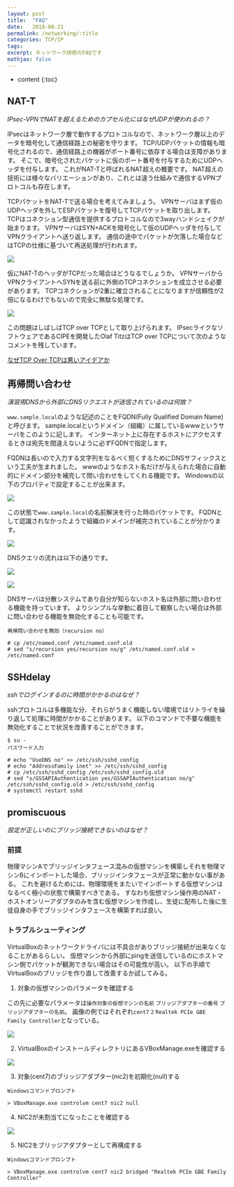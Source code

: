 ```yaml
---
layout: post
title:  "FAQ"
date:   2018-08-21
permalink: /networking/:title
categories: TCP/IP
tags:
excerpt: ネットワーク研修のFAQです
mathjax: false
---
```

 
* content
{:toc}

## NAT-T
*IPsec-VPNでNATを超えるためのカプセル化にはなぜUDPが使われるの？*

IPsecはネットワーク層で動作するプロトコルなので、ネットワーク層以上のデータを暗号化して通信経路上の秘密を守ります。
TCP/UDPパケットの情報も暗号化されるので、通信経路上の機器がポート番号に依存する場合は支障があります。
そこで、暗号化されたパケットに仮のポート番号を付与するためにUDPヘッダを付与します。
これがNAT-Tと呼ばれるNAT超えの概要です。
NAT超えの技術には様々なバリエーションがあり、これとは違う仕組みで通信するVPNプロトコルも存在します。

TCPパケットをNAT-Tで送る場合を考えてみましょう。
VPNサーバはまず仮のUDPヘッダを外してESPパケットを復号してTCPパケットを取り出します。
TCPはコネクション型通信を提供するプロトコルなので3wayハンドシェイクが始まります。
VPNサーバはSYN+ACKを暗号化して仮のUDPヘッダを付与してVPNクライアントへ送り返します。
通信の途中でパケットが欠落した場合などはTCPの仕様に基づいて再送処理が行われます。

![]({{site.baseurl}}/images/networking-faq/ipsec1.png)

仮にNAT-TのヘッダがTCPだった場合はどうなるでしょうか。
VPNサーバからVPNクライアントへSYNを送る前に外側のTCPコネクションを成立させる必要があります。
TCPコネクションが2重に確立されることになりますが信頼性が2倍になるわけでもないので完全に無駄な処理です。

![]({{site.baseurl}}/images/networking-faq/ipsec2.png)

この問題はしばしばTCP over TCPとして取り上げられます。
IPsecライクなソフトウェアであるCIPEを開発したOlaf TitzはTCP over TCPについて次のようなコメントを残しています。

[なぜTCP Over TCPは悪いアイデアか](https://shugo.net/docs/tcp-tcp.html)

## 再帰問い合わせ
*演習用DNSから外部にDNSリクエストが送信されているのは何故？*

`www.sample.local`のような記述のことをFQDN(Fully Qualified Domain Name)と呼びます。
sample.localというドメイン（組織）に属しているwwwというサーバをこのように記します。
インターネット上に存在するホストにアクセスするときは宛先を間違えないように必ずFQDNで指定します。

FQDNは長いので入力する文字列をなるべく短くするためにDNSサフィックスという工夫が生まれました。
wwwのようなホスト名だけが与えられた場合に自動的にドメイン部分を補完して問い合わせをしてくれる機能です。
Windowsの以下のプロパティで設定することが出来ます。

![]({{site.baseurl}}/images/networking-faq/suffix.png)

この状態で`www.sample.local`の名前解決を行った時のパケットです。
FQDNとして認識されなかったようで組織のドメインが補完されていることが分かります。

![]({{site.baseurl}}/images/networking-faq/dnsquery_suffix_added.png)

DNSクエリの流れは以下の通りです。

![]({{site.baseurl}}/images/networking-faq/dnssuffix01.png)

![]({{site.baseurl}}/images/networking-faq/dnssuffix02.png)

DNSサーバは分散システムであり自分が知らないホスト名は外部に問い合わせる機能を持っています。
よりシンプルな挙動に着目して観察したい場合は外部に問い合わせる機能を無効化することも可能です。

```
再帰問い合わせを無効（recursion no）

# cp /etc/named.conf /etc/named.conf.old
# sed "s/recursion yes/recursion no/g" /etc/named.conf.old > /etc/named.conf
```

## SSHdelay
*sshでログインするのに時間がかかるのはなぜ？*

sshプロトコルは多機能な分、それらがうまく機能しない環境ではリトライを繰り返して処理に時間がかかることがあります。
以下のコマンドで不要な機能を無効化することで状況を改善することができます。

```
$ su -
パスワード入力

# echo "UseDNS no" >> /etc/ssh/sshd_config
# echo "AddressFamily inet" >> /etc/ssh/sshd_config
# cp /etc/ssh/sshd_config /etc/ssh/sshd_config.old
# sed "s/GSSAPIAuthentication yes/GSSAPIAuthentication no/g" /etc/ssh/sshd_config.old > /etc/ssh/sshd_config
# systemctl restart sshd
```

## promiscuous
*設定が正しいのにブリッジ接続できないのはなぜ？*

### 前提

物理マシンAでブリッジインタフェース混みの仮想マシンを構築しそれを物理マシンBにインポートした場合、ブリッジインタフェースが正常に動かない事がある。
これを避けるためには、物理環境をまたいでインポートする仮想マシンはなるべく極小の状態で構築すべきである。
すなわち仮想マシン操作用のNAT・ホストオンリーアダプタのみを含む仮想マシンを作成し、生徒に配布した後に生徒自身の手でブリッジインタフェースを構築すれば良い。

### トラブルシューティング

VirtualBoxのネットワークドライバには不具合がありブリッジ接続が出来なくなることがあるらしい。
仮想マシンから外部にpingを送信しているのにホストマシン側でパケットが観測できない場合はその可能性が高い。
以下の手順でVirtualBoxのブリッジを作り直して改善するか試してみる。

1. 対象の仮想マシンのパラメータを確認する

この先に必要なパラメータは`操作対象の仮想マシンの名前` `ブリッジアダプターの番号` `ブリッジアダプターの名前`。
画像の例ではそれぞれ`cent7` `2` `Realtek PCIe GBE Family Controller`となっている。

![]({{site.baseurl}}/images/networking-faq/vboxmanage.png)

2. VirtualBoxのインストールディレクトリにあるVBoxManage.exeを確認する

![]({{site.baseurl}}/images/networking-faq/vbox_installdir.png)

3. 対象(cent7)のブリッジアダプター(nic2)を初期化(null)する

```
Windowsコマンドプロンプト

> VBoxManage.exe controlvm cent7 nic2 null
```

4. NIC2が未割当てになったことを確認する

![]({{site.baseurl}}/images/networking-faq/vboxmanage2.png)

5. NIC2をブリッジアダプターとして再構成する

```
Windowsコマンドプロンプト

> VBoxManage.exe controlvm cent7 nic2 bridged "Realtek PCIe GBE Family Controller"
```
